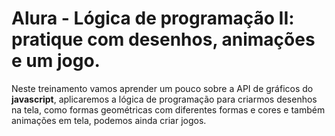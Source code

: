 # Alura - Lógica de programação II: pratique com desenhos, animações e um jogo.

Neste treinamento vamos aprender um pouco sobre a API de gráficos do **javascript**, aplicaremos a lógica de programação para criarmos desenhos na tela, como formas geométricas com diferentes formas e cores e também animações em tela, podemos ainda criar jogos.